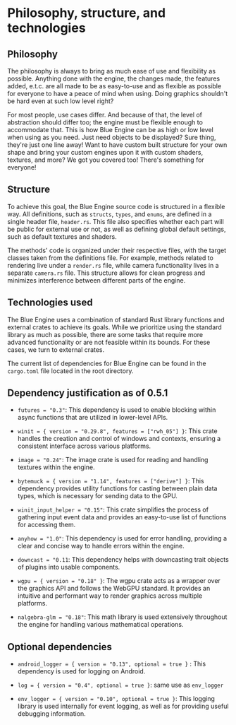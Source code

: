 # Philosophy, structure, and technologies

## Philosophy

The philosophy is always to bring as much ease of use and flexibility as possible. Anything done with the engine, the changes made, the features added, e.t.c. are all made to be as easy-to-use and as flexible as possible for everyone to have a peace of mind when using. Doing graphics shouldn't be hard even at such low level right?

For most people, use cases differ. And because of that, the level of abstraction should differ too; the engine must be flexible enough to accommodate that. This is how Blue Engine can be as high or low level when using as you need. Just need objects to be displayed? Sure thing, they're just one line away! Want to have custom built structure for your own shape and bring your custom engines upon it with custom shaders, textures, and more? We got you covered too! There's something for everyone!

## Structure

To achieve this goal, the Blue Engine source code is structured in a flexible way. All definitions, such as `structs`, `types`, and `enums`, are defined in a single header file, `header.rs`. This file also specifies whether each part will be public for external use or not, as well as defining global default settings, such as default textures and shaders.

The methods' code is organized under their respective files, with the target classes taken from the definitions file. For example, methods related to rendering live under a `render.rs` file, while camera functionality lives in a separate `camera.rs` file. This structure allows for clean progress and minimizes interference between different parts of the engine.

## Technologies used

The Blue Engine uses a combination of standard Rust library functions and external crates to achieve its goals. While we prioritize using the standard library as much as possible, there are some tasks that require more advanced functionality or are not feasible within its bounds. For these cases, we turn to external crates.

The current list of dependencies for Blue Engine can be found in the `cargo.toml` file located in the root directory.

## Dependency justification as of 0.5.1

* `futures = "0.3"`: This dependency is used to enable blocking within async functions that are utilized in lower-level APIs.

* `winit = { version = "0.29.8", features = ["rwh_05"] }`: This crate handles the creation and control of windows and contexts, ensuring a consistent interface across various platforms.

* `image = "0.24"`: The image crate is used for reading and handling textures within the engine.

* `bytemuck = { version = "1.14", features = ["derive"] }`: This dependency provides utility functions for casting between plain data types, which is necessary for sending data to the GPU.

* `winit_input_helper = "0.15"`: This crate simplifies the process of gathering input event data and provides an easy-to-use list of functions for accessing them.

* `anyhow = "1.0"`: This dependency is used for error handling, providing a clear and concise way to handle errors within the engine.

* `downcast = "0.11`: This dependency helps with downcasting trait objects of plugins into usable components.

* `wgpu = { version = "0.18" }`: The wgpu crate acts as a wrapper over the graphics API and follows the WebGPU standard. It provides an intuitive and performant way to render graphics across multiple platforms.

* `nalgebra-glm = "0.18"`: This math library is used extensively throughout the engine for handling various mathematical operations.

## Optional dependencies

* `android_logger = { version = "0.13", optional = true }` : This dependency is used for logging on Android.

* `log = { version = "0.4", optional = true }`: same use as `env_logger`

* `env_logger = { version = "0.10", optional = true }`: This logging library is used internally for event logging, as well as for providing useful debugging information.
